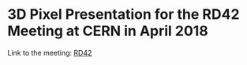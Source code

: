 # 3D Pixel Presentation for the RD42 Meeting at CERN in April 2018
Link to the meeting: [RD42](https://indico.cern.ch/event/706677/) 
